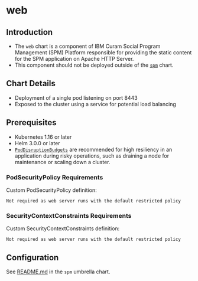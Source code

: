 # web

## Introduction

* The `web` chart is a component of IBM Curam Social Program Management (SPM) Platform responsible for providing the static content for the SPM application on Apache HTTP Server.
* This component should not be deployed outside of the [`spm`](../spm) chart.

## Chart Details

* Deployment of a single pod listening on port 8443
* Exposed to the cluster using a service for potential load balancing

## Prerequisites

* Kubernetes 1.16 or later
* Helm 3.0.0 or later
* [`PodDisruptionBudgets`](https://kubernetes.io/docs/tasks/run-application/configure-pdb/) are recommended for high resiliency in an application during risky operations, such as draining a node for maintenance or scaling down a cluster.

### PodSecurityPolicy Requirements

Custom PodSecurityPolicy definition:

```
Not required as web server runs with the default restricted policy
```

### SecurityContextConstraints Requirements

Custom SecurityContextConstraints definition:

```
Not required as web server runs with the default restricted policy
```

## Configuration

See [README.md](../spm/README.md) in the `spm` umbrella chart.
